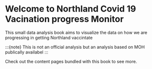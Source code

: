 # Welcome to Northland Covid 19 Vacination progress Monitor

This small data analysis book aims to visualize the data on how we are progressing in getting Northland vaccintate

:::{note}
This is not an official analysis but an analysis based on MOH publically availabel
:::


Check out the content pages bundled with this book to see more.
